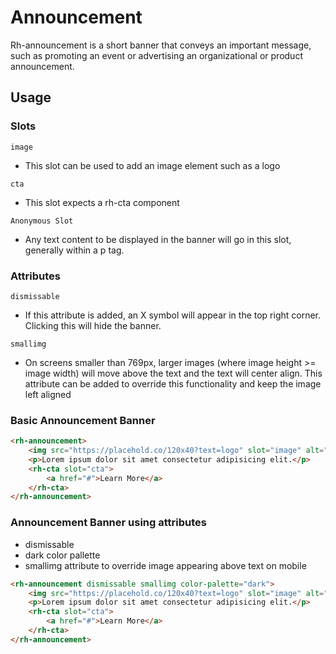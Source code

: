 # Announcement
Rh-announcement is a short banner that conveys an important message, such as promoting an event or advertising an organizational or product announcement.

## Usage

### Slots

`image`

- This slot can be used to add an image element such as a logo 

`cta`

- This slot expects a rh-cta component

`Anonymous Slot`

- Any text content to be displayed in the banner will go in this slot, generally within a p tag.


### Attributes

`dismissable`

- If this attribute is added, an X symbol will appear in the top right corner. Clicking this will hide the banner.

`smallimg`

- On screens smaller than 769px, larger images (where image height >= image width) will move above the text and the text will center align. This attribute can be added to override this functionality and keep the image left aligned

### Basic Announcement Banner

```html
<rh-announcement>
    <img src="https://placehold.co/120x40?text=logo" slot="image" alt="LOGO" width="120" height="40">
    <p>Lorem ipsum dolor sit amet consectetur adipisicing elit.</p>
    <rh-cta slot="cta">
        <a href="#">Learn More</a>
    </rh-cta>
</rh-announcement>
```

### Announcement Banner using attributes
- dismissable
- dark color pallette
- smallimg attribute to override image appearing above text on mobile

```html
<rh-announcement dismissable smallimg color-palette="dark">
    <img src="https://placehold.co/120x40?text=logo" slot="image" alt="LOGO" width="120" height="40">
    <p>Lorem ipsum dolor sit amet consectetur adipisicing elit.</p>
    <rh-cta slot="cta">
        <a href="#">Learn More</a>
    </rh-cta>
</rh-announcement>
```
